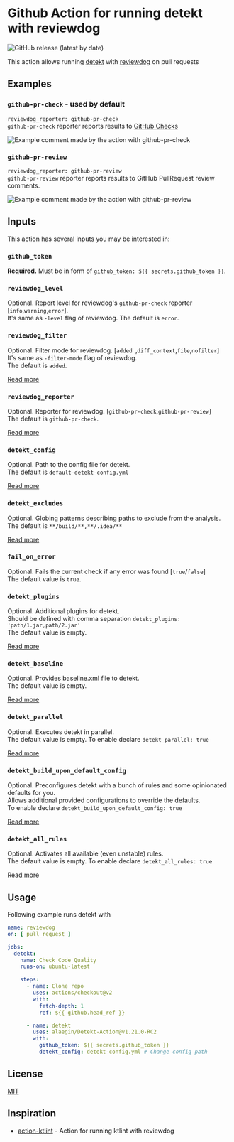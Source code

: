 # Github Action for running detekt with reviewdog

![GitHub release (latest by date)](https://img.shields.io/github/v/release/alaegin/Detekt-Action)

This action allows running [detekt](https://github.com/detekt/detekt)
with [reviewdog](https://github.com/reviewdog/reviewdog) on pull requests

## Examples

### `github-pr-check` - used by default

`reviewdog_reporter: github-pr-check`  
`github-pr-check` reporter reports results
to [GitHub Checks](https://github.com/reviewdog/reviewdog#reporter-github-checks--reportergithub-pr-check)

![Example comment made by the action with github-pr-check](./assets/screenshot_pr_check.png)

### `github-pr-review`

`reviewdog_reporter: github-pr-review`  
`github-pr-review` reporter reports results to GitHub PullRequest review comments.

![Example comment made by the action with github-pr-review](./assets/screenshot_pr_review.png)

## Inputs

This action has several inputs you may be interested in:

### `github_token`

**Required.** Must be in form of `github_token: ${{ secrets.github_token }}`.

### `reviewdog_level`

Optional. Report level for reviewdog's `github-pr-check` reporter [`info`,`warning`,`error`].  
It's same as `-level` flag of reviewdog.
The default is `error`.

### `reviewdog_filter`

Optional. Filter mode for reviewdog. [`added `,`diff_context`,`file`,`nofilter`]  
It's same as `-filter-mode` flag of reviewdog.  
The default is `added`.

[Read more](https://github.com/reviewdog/reviewdog#filter-mode)

### `reviewdog_reporter`

Optional. Reporter for reviewdog. [`github-pr-check`,`github-pr-review`]  
The default is `github-pr-check`.

[Read more](https://github.com/reviewdog/reviewdog#reporters)

### `detekt_config`

Optional. Path to the config file for detekt.  
The default is `default-detekt-config.yml`

[Read more](https://detekt.github.io/detekt/cli.html)

### `detekt_excludes`

Optional. Globing patterns describing paths to exclude from the analysis.  
The default is `**/build/**,**/.idea/**`

[Read more](https://detekt.github.io/detekt/cli.html)

### `fail_on_error`

Optional. Fails the current check if any error was found [`true`/`false`]  
The default value is `true`.

### `detekt_plugins`

Optional. Additional plugins for detekt.  
Should be defined with comma separation `detekt_plugins: 'path/1.jar,path/2.jar'`  
The default value is empty.

[Read more](https://detekt.github.io/detekt/cli.html)

### `detekt_baseline`

Optional. Provides baseline.xml file to detekt.  
The default value is empty.

[Read more](https://detekt.github.io/detekt/cli.html)

### `detekt_parallel`

Optional. Executes detekt in parallel.  
The default value is empty.
To enable declare `detekt_parallel: true`

[Read more](https://detekt.github.io/detekt/cli.html)

### `detekt_build_upon_default_config`

Optional. Preconfigures detekt with a bunch of rules and some opinionated defaults
for you.  
Allows additional provided configurations to override the
defaults.  
To enable declare `detekt_build_upon_default_config: true`

[Read more](https://detekt.github.io/detekt/cli.html)

### `detekt_all_rules`

Optional. Activates all available (even unstable) rules.  
The default value is empty.
To enable declare `detekt_all_rules: true`

[Read more](https://detekt.github.io/detekt/cli.html)

## Usage

Following example runs detekt with

```yml
name: reviewdog
on: [ pull_request ]

jobs:
  detekt:
    name: Check Code Quality
    runs-on: ubuntu-latest

    steps:
      - name: Clone repo
        uses: actions/checkout@v2
        with:
          fetch-depth: 1
          ref: ${{ github.head_ref }}

      - name: detekt
        uses: alaegin/Detekt-Action@v1.21.0-RC2
        with:
          github_token: ${{ secrets.github_token }}
          detekt_config: detekt-config.yml # Change config path
```

## License

[MIT](LICENSE)

## Inspiration

* [action-ktlint](https://github.com/ScaCap/action-ktlint) - Action for running ktlint with reviewdog
